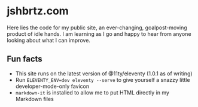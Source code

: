 # jshbrtz.com
Here lies the code for my public site, an ever-changing, goalpost-moving product of idle hands. I am learning as I go and happy to hear from anyone looking about what I can improve.

## Fun facts
* This site runs on the latest version of @11ty/eleventy (1.0.1 as of writing)
* Run `ELEVENTY_ENV=dev eleventy --serve` to give yourself a snazzy little developer-mode-only favicon
* `markdown-it` is installed to allow me to put HTML directly in my Markdown files
